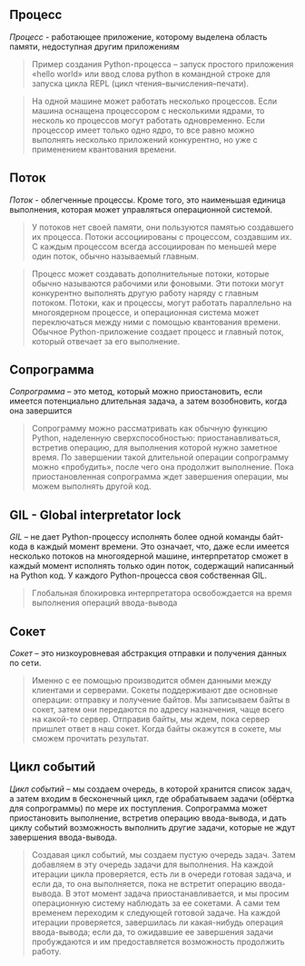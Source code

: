 ## Процесс
*Процесс* - работающее приложение, которому выделена
область памяти, недоступная другим приложениям

>Пример создания Python-процесса – запуск простого приложения «hello world» или
ввод слова python в командной строке для запуска цикла REPL (цикл чтения–вычисления–печати).

>На одной машине может работать несколько процессов. Если машина оснащена процессором с несколькими ядрами, то несколь ко процессов могут работать одновременно. Если процессор имеет только одно ядро, то все равно можно выполнять несколько приложений конкурентно, но уже с применением квантования времени.

## Поток
*Поток* - облегченные процессы. Кроме того, это наименьшая единица выполнения, которая может управляться операционной системой.

>У потоков нет своей памяти, они пользуются памятью создавшего их процесса. Потоки ассоциированы с процессом, создавшим их. С каждым процессом всегда ассоциирован по меньшей мере один поток, обычно называемый главным.

>Процесс может создавать дополнительные потоки, которые обычно называются рабочими или фоновыми. Эти потоки могут конкурентно выполнять другую работу наряду с главным потоком. Потоки, как и процессы, могут работать параллельно на многоядерном процессе, и операционная система может переключаться между ними с помощью квантования времени. Обычное Python-приложение создает процесс и главный поток, который отвечает за его выполнение.

## Сопрограмма
*Сопрограмма* – это метод, который можно приостановить, если имеется потенциально длительная задача, а затем
возобновить, когда она завершится

> Сопрограмму можно рассматривать как обычную функцию Python, наделенную сверхспособностью: приостанавливаться,
встретив операцию, для выполнения которой нужно заметное время. 
По завершении такой длительной операции сопрограмму можно «пробудить», после чего она продолжит выполнение. 
Пока приостановленная сопрограмма ждет завершения операции, мы можем выполнять другой код.

## GIL - Global interpretator lock
*GIL* – не дает Python-процессу исполнять более одной команды байт-кода
в каждый момент времени. Это означает, что, даже если имеется несколько потоков на многоядерной машине, интерпретатор сможет в каждый момент исполнять только один поток, содержащий написанный на Python код. У каждого Python-процесса своя собственная GIL.

> Глобальная блокировка интерпретатора освобождается на время
выполнения операций ввода-вывода

## Сокет
*Сокет* – это низкоуровневая абстракция отправки и получения данных по сети.

> Именно с ее помощью производится обмен данными между клиентами и серверами. Сокеты поддерживают две основные операции: отправку и получение байтов. Мы записываем байты в сокет, затем они передаются по адресу назначения, чаще всего на какой-то сервер. Отправив байты, мы ждем, пока сервер пришлет ответ в наш сокет. Когда байты окажутся в сокете, мы сможем прочитать результат.

## Цикл событий
*Цикл событий* – мы создаем очередь, в которой хранится список задач, а затем входим в бесконечный цикл, где обрабатываем задачи (обёртка для сопрограммы) по мере их поступления. Сопрограмма может приостановить выполнение, встретив операцию ввода-вывода, и дать циклу событий возможность выполнить другие задачи, которые не ждут завершения ввода-вывода.

> Создавая цикл событий, мы создаем пустую очередь задач. Затем добавляем в эту очередь задачи для выполнения. На каждой итерации цикла проверяется, есть ли в очереди готовая задача, и если да, то она выполняется, пока не встретит операцию ввода-вывода. В этот момент задача приостанавливается, и мы просим операционную систему наблюдать за ее сокетами. А сами тем временем переходим к следующей готовой задаче. На каждой итерации проверяется, завершилась ли какая-нибудь операция ввода-вывода; если да, то ожидавшие ее завершения задачи пробуждаются и им предоставляется возможность продолжить работу.